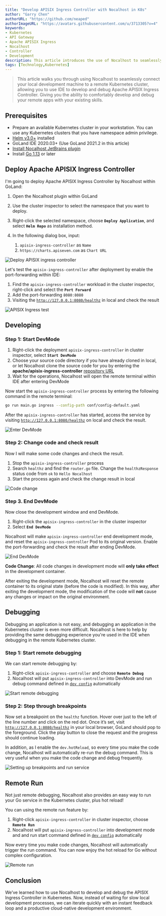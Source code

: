 ```yaml
---
title: "Develop APISIX Ingress Controller with Nocalhost in K8s"
author: "Garry Chen"
authorURL: "https://github.com/neaped"
authorImageURL: "https://avatars.githubusercontent.com/u/3713305?v=4"
keywords: 
- Kubernetes
- API Gateway
- Apache APISIX Ingress
- Nocalhost
- Controller
- Development
description: This article introduces the use of Nocalhost to seamlessly connect a local development machine to a remote K8s and develop and debug APISIX Ingress Controller with IDE.
tags: [Technology,Kubernetes]
---
```


> This article walks you through using Nocalhost to seamlessly connect your local development machine to a remote Kubernetes cluster, allowing you to use IDE to develop and debug Apache APISIX Ingress Controller. Giving you the ability to comfortably develop and debug your remote apps with your existing skills.

<!--truncate-->

## Prerequisites

- Prepare an available Kubernetes cluster in your workstation. You can use any Kubernetes clusters that you have namespace admin privilege.
- [Helm v3.0+](https://helm.sh) installed
- GoLand IDE 2020.03+ (Use GoLand 2021.2 in this article)
- [Install Nocalhost JetBrains plugin](https://nocalhost.dev/docs/installation#install-jetbrains-plugin)
- Install [Go 1.13](https://golang.org/dl/) or later

## Deploy Apache APISIX Ingress Controller

I'm going to deploy Apache APISIX Ingress Controller by Nocalhost within GoLand:

1. Open the Nocalhost plugin within GoLand
2. Use the cluster inspector to select the namespace that you want to deploy.
3. Right-click the selected namespace, choose **`Deploy Application`**, and select **`Helm Repo`** as installation method.
4. In the following dialog box, input:

    1. `apisix-ingress-controller` as `Name`
    2. `https://charts.apiseven.com` as `Chart URL`

![Deploy APISIX ingress controller](https://static.apiseven.com/202108/1637131316244-f1a58c88-8628-4918-a4c4-1ad287742fd0.gif)

Let's test the `apisix-ingress-controller` after deployment by enable the port-forwarding within IDE:

1. Find the `apisix-ingress-controller` workload in the cluster inspector, right-click and select the **`Port Forward`**
2. Add the port-forwarding `8080:8080`
3. Visiting the [`http://127.0.0.1:8080/healthz`](http://127.0.0.1:8080/healthz) in local and check the result

![APISIX Ingress test](https://static.apiseven.com/202108/1637131450462-842c3baf-b7a4-4598-be0b-27486bf1cf28.gif)

## Developing

### Step 1: Start DevMode

1. Right-click the deployment `apisix-ingress-controller` in cluster inspector, select **`Start DevMode`**
2. Choose your source code directory if you have already cloned in local, or let Nocalhost clone the source code for you by entering the **apache/apisix-ingress-controller** [repository URL](https://github.com/apache/apisix-ingress-controller.git)
3. Wait for the operations, Nocalhost will open the remote terminal within IDE after entering DevMode

Now start the `apisix-ingress-controller` process by entering the following command in the remote terminal:

```bash
go run main.go ingress --config-path conf/config-default.yaml
```

After the `apisix-ingress-controller` has started, access the service by visiting [`http://127.0.0.1:8080/healthz`](http://127.0.0.1:8080/healthz) on local and check the result.

![Enter DevMode](https://static.apiseven.com/202108/1637131513751-b9184c10-4da3-4ab2-b403-56ae2360704a.gif)

### Step 2: Change code and check result

Now I will make some code changes and check the result.

1. Stop the `apisix-ingress-controller` process
2. Search `healthz` and find the `router.go` file. Change the `healthzResponse` status code from `ok` to `Hello Nocalhost`
3. Start the process again and check the change result in local

![Code change](https://static.apiseven.com/202108/1637131699629-a0766f66-0faa-4bf8-9013-284e5f2bdd57.gif)

### Step 3. End DevMode

Now close the development window and end DevMode.

1. Right-click the `apisix-ingress-controller` in the cluster inspector
2. Select **`End DevMode`**

Nocalhost will make `apisix-ingress-controller` end development mode, and reset the `apisix-ingress-controller` Pod to its original version. Enable the port-forwarding and check the result after ending DevMode.

![End DevMode](https://static.apiseven.com/202108/1637131766524-dba7b756-ae0b-42d1-8ff0-6ac14059ce11.gif)

**Code Change**: All code changes in development mode will **only take effect** in the development container.

After exiting the development mode, Nocalhost will reset the remote container to its original state (before the code is modified). In this way, after exiting the development mode, the modification of the code will **not** cause any changes or impact on the original environment.

## Debugging

Debugging an application is not easy, and debugging an application in the Kubernetes cluster is even more difficult. Nocalhost is here to help by providing the same debugging experience you're used in the IDE when debugging in the remote Kubernetes cluster.

### Step 1: Start remote debugging

We can start remote debugging by:

1. Right-click `apisix-ingress-controller` and choose **`Remote Debug`**
2. Nocalhost will put `apisix-ingress-controller` into DevMode and run debug command defined in [`dev config`](https://nocalhost.dev/zh-CN/docs/config/config-develop) automatically

![Start remote debugging](https://static.apiseven.com/202108/1637132327260-7bba1d81-cf70-4982-9a07-51cc379e6bea.gif)

### Step 2: Step through breakpoints

Now set a breakpoint on the `healthz` function. Hover over just to the left of the line number and click on the red dot. Once it’s set, visit [`http://127.0.0.1:8080/healthz`](http://127.0.0.1:8080/healthz) in your local browser, GoLand should pop to the foreground. Click the play button to close the request and the progress should continue loading.

In addition, as I enable the `dev.hotReload`, so every time you make the code change, Nocalhost will automatically re-run the debug command. This is very useful when you make the code change and debug frequently.

![Setting up breakpoints and run service](https://static.apiseven.com/202108/1637132455552-86f44c0c-94d1-4ad9-a79d-0e2c6957d60b.gif)

## Remote Run

Not just remote debugging, Nocalhost also provides an easy way to run your Go service in the Kubernetes cluster, plus hot reload!

You can using the remote run feature by:

1. Right-click `apisix-ingress-controller` in cluster inspector, choose **`Remote Run`**
2. Nocalhost will put `apisix-ingress-controller` into development mode and and run start command defined in [`dev config`](https://nocalhost.dev/zh-CN/docs/config/config-develop) automatically

Now every time you make code changes, Nocalhost will automatically trigger the run command. You can now enjoy the hot reload for Go without complex configuration.

![Remote run](https://static.apiseven.com/202108/1637133046432-84810667-c3ee-4d71-8a33-eb1833fd9ce2.gif)

## Conclusion

We’ve learned how to use Nocalhost to develop and debug the APISIX Ingress Controller in Kubernetes. Now, instead of waiting for slow local development processes, we can iterate quickly with an instant feedback loop and a productive cloud-native development environment.
